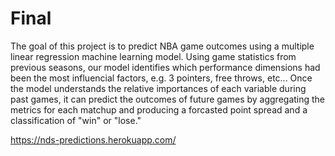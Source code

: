 # Final

The goal of this project is to predict NBA game outcomes using a multiple linear regression machine learning model. Using game statistics from previous seasons, our model identifies which performance dimensions had been the most influencial factors, e.g. 3 pointers, free throws, etc... Once the model understands the relative importances of each variable during past games, it can predict the outcomes of future games by aggregating the metrics for each matchup and producing a forcasted point spread and a classification of "win" or "lose." 

https://nds-predictions.herokuapp.com/
